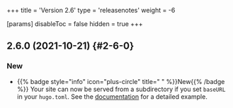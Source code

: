 +++
title = 'Version 2.6'
type = 'releasenotes'
weight = -6

[params]
  disableToc = false
  hidden = true
+++

## 2.6.0 (2021-10-21) {#2-6-0}

### New

- {{% badge style="info" icon="plus-circle" title=" " %}}New{{% /badge %}} Your site can now be served from a subdirectory if you set `baseURL` in your `hugo.toml`. See the [documentation](configuration/sitemanagement/deployment) for a detailed example.
